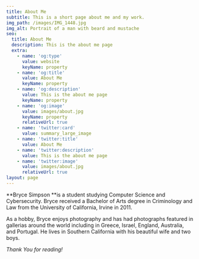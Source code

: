 ```yaml
---
title: About Me
subtitle: This is a short page about me and my work.
img_path: /images/IMG_1448.jpg
img_alt: Portrait of a man with beard and mustache
seo:
  title: About Me
  description: This is the about me page
  extra:
    - name: 'og:type'
      value: website
      keyName: property
    - name: 'og:title'
      value: About Me
      keyName: property
    - name: 'og:description'
      value: This is the about me page
      keyName: property
    - name: 'og:image'
      value: images/about.jpg
      keyName: property
      relativeUrl: true
    - name: 'twitter:card'
      value: summary_large_image
    - name: 'twitter:title'
      value: About Me
    - name: 'twitter:description'
      value: This is the about me page
    - name: 'twitter:image'
      value: images/about.jpg
      relativeUrl: true
layout: page
---
```

**Bryce Simpson **is a student studying Computer Science and Cybersecurity.  Bryce received a Bachelor of Arts degree in Criminology and Law from the University of California, Irvine in 2011. 

As a hobby, Bryce enjoys photography and has had photographs featured in gallerias around the world including in Greece, Israel, England, Australia, and Portugal.  He lives in Southern California with his beautiful wife and two boys.

*Thank You for reading!*

